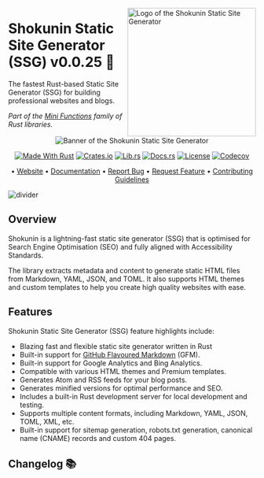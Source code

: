 <!-- markdownlint-disable MD033 MD041 -->

<img
  align="right"
  alt="Logo of the Shokunin Static Site Generator"
  height="261"
  src="https://kura.pro/shokunin/images/logos/shokunin.svg"
  width="261"
  />

<!-- markdownlint-enable MD033 MD041 -->

# Shokunin Static Site Generator (SSG) v0.0.25 🦀

The fastest Rust-based Static Site Generator (SSG) for building professional
websites and blogs.

*Part of the [Mini Functions][0] family of Rust libraries.*

<!-- markdownlint-disable MD033 MD041 -->
<center>
<!-- markdownlint-enable MD033 MD041 -->

![Banner of the Shokunin Static Site Generator][banner]

[![Made With Rust][made-with-rust-badge]][14]
[![Crates.io][crates-badge]][8]
[![Lib.rs][libs-badge]][10]
[![Docs.rs][docs-badge]][9]
[![License][license-badge]][3]
[![Codecov][codecov-badge]][15]

• [Website][1]
• [Documentation][9]
• [Report Bug][4]
• [Request Feature][4]
• [Contributing Guidelines][5]

<!-- markdownlint-disable MD033 MD041 -->
</center>
<!-- markdownlint-enable MD033 MD041 -->

![divider][divider]

## Overview

Shokunin is a lightning-fast static site generator (SSG) that is optimised for
Search Engine Optimisation (SEO) and fully aligned with Accessibility Standards.

The library extracts metadata and content to generate static HTML files from
Markdown, YAML, JSON, and TOML. It also supports HTML themes and custom
templates to help you create high quality websites with ease.

## Features

Shokunin Static Site Generator (SSG) feature highlights include:

- Blazing fast and flexible static site generator written in Rust
- Built-in support for [GitHub Flavoured Markdown][12] (GFM).
- Built-in support for Google Analytics and Bing Analytics.
- Compatible with various HTML themes and Premium templates.
- Generates Atom and RSS feeds for your blog posts.
- Generates minified versions for optimal performance and SEO.
- Includes a built-in Rust development server for local development and
testing.
- Supports multiple content formats, including Markdown, YAML, JSON, TOML, XML,
etc.
- Built-in support for sitemap generation, robots.txt generation, canonical
name (CNAME) records and custom 404 pages.

[0]: https://minifunctions.com/ "The Rust Mini Functions"
[1]: https://shokunin.one "Shokunin Static Site Generator"
[3]: http://opensource.org/licenses/MIT "MIT license"
[4]: https://github.com/sebastienrousseau/shokunin/issues "Issues"
[5]: https://github.com/sebastienrousseau/shokunin/blob/main/CONTRIBUTING.md "Contributing"
[8]: https://crates.io/crates/ssg "Crate.io"
[9]: https://docs.rs/crate/ssg/ "Docs.rs"
[10]: https://lib.rs/crates/ssg "Lib.rs"
[12]: https://github.github.com/gfm/ "GitHub Flavoured Markdown"
[14]: https://www.rust-lang.org/learn/get-started "Rust"
[15]: https://codecov.io/github/sebastienrousseau/shokunin?branch=main "Codecov"

[banner]: https://kura.pro/shokunin/images/titles/title-shokunin.svg "Banner of the Shokunin Static Site Generator"
[codecov-badge]: https://img.shields.io/codecov/c/github/sebastienrousseau/shokunin?style=for-the-badge&token=wAcpid8YEt 'Codecov'

[crates-badge]: https://img.shields.io/crates/v/ssg.svg?style=for-the-badge 'Crates.io badge'
[divider]: https://kura.pro/common/images/elements/divider.svg "divider"
[docs-badge]: https://img.shields.io/docsrs/ssg.svg?style=for-the-badge 'Docs.rs badge'
[libs-badge]: https://img.shields.io/badge/lib.rs-v0.0.25-orange.svg?style=for-the-badge 'Lib.rs badge'
[license-badge]: https://img.shields.io/crates/l/ssg.svg?style=for-the-badge 'License badge'
[made-with-rust-badge]: https://img.shields.io/badge/rust-f04041?style=for-the-badge&labelColor=c0282d&logo=rust 'Made With Rust badge'

## Changelog 📚
